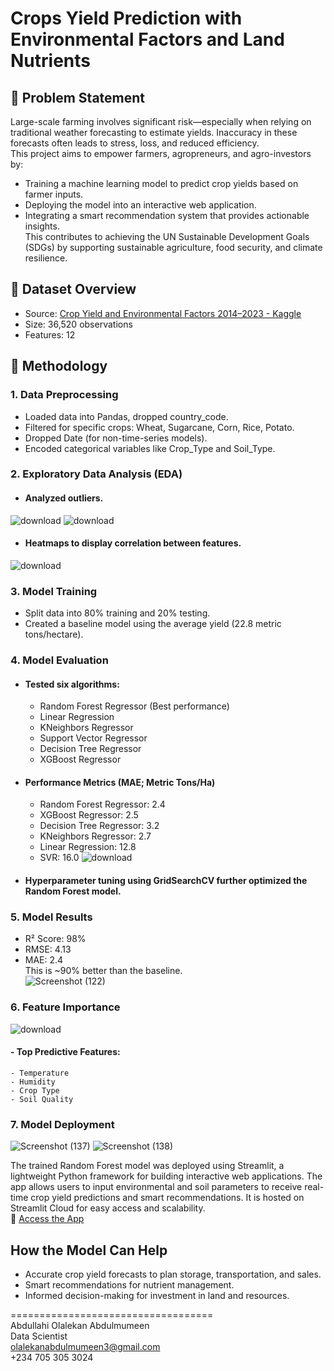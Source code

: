 # Crops Yield Prediction with Environmental Factors and Land Nutrients

## 🔹 Problem Statement
Large-scale farming involves significant risk—especially when relying on traditional weather forecasting to estimate yields. Inaccuracy in these forecasts often leads to stress, loss, and reduced efficiency. <br/>
This project aims to empower farmers, agropreneurs, and agro-investors by: <br/>
- Training a machine learning model to predict crop yields based on farmer inputs.
- Deploying the model into an interactive web application.
- Integrating a smart recommendation system that provides actionable insights. <br/>
This contributes to achieving the UN Sustainable Development Goals (SDGs) by supporting sustainable agriculture, food security, and climate resilience.

## 🔹 Dataset Overview
- Source: [Crop Yield and Environmental Factors 2014–2023 - Kaggle](https://www.kaggle.com/datasets/madhankumar789/crop-yield-and-environmental-factors-2014-2023)
- Size: 36,520 observations
- Features: 12

## 🔹 Methodology
### 1. Data Preprocessing
- Loaded data into Pandas, dropped country_code.
- Filtered for specific crops: Wheat, Sugarcane, Corn, Rice, Potato.
- Dropped Date (for non-time-series models).
- Encoded categorical variables like Crop_Type and Soil_Type.

### 2. Exploratory Data Analysis (EDA)
- #### Analyzed outliers.
![download](https://github.com/user-attachments/assets/16e96c17-cebf-4d89-8c8c-8fb20806b6ce)
![download](https://github.com/user-attachments/assets/52bc7328-4370-4ef1-abce-a862293630e4)

- #### Heatmaps to display correlation between features.
![download](https://github.com/user-attachments/assets/cc92f92d-941d-4119-b76b-6987fa8c3ba8)

### 3. Model Training
- Split data into 80% training and 20% testing.
- Created a baseline model using the average yield (22.8 metric tons/hectare).

### 4. Model Evaluation
- #### Tested six algorithms:
   - Random Forest Regressor (Best performance)
   - Linear Regression
   - KNeighbors Regressor
   - Support Vector Regressor
   - Decision Tree Regressor
   - XGBoost Regressor

- #### Performance Metrics (MAE; Metric Tons/Ha) <br/>
   - Random Forest Regressor: 2.4
   - XGBoost Regressor: 2.5
   - Decision Tree Regressor: 3.2
   - KNeighbors Regressor: 2.7
   - Linear Regression: 12.8
   - SVR: 16.0
![download](https://github.com/user-attachments/assets/5d800e64-c932-4b41-a5d6-8fce33ca88af)

- #### Hyperparameter tuning using GridSearchCV further optimized the Random Forest model.

### 5. Model Results
- R² Score: 98%
- RMSE: 4.13
- MAE: 2.4 <br/>
This is ~90% better than the baseline. <br/>
![Screenshot (122)](https://github.com/user-attachments/assets/d249ed1f-6340-46ae-93f9-d73c4dab0442)

### 6. Feature Importance
![download](https://github.com/user-attachments/assets/007c03dc-6001-47ed-8c1f-de59bcbd0d26)

#### - Top Predictive Features:
    - Temperature
    - Humidity
    - Crop Type
    - Soil Quality

### 7. Model Deployment
![Screenshot (137)](https://github.com/user-attachments/assets/b1bbab1b-cfe9-47ce-9e5e-826f86a97125)
![Screenshot (138)](https://github.com/user-attachments/assets/b3e8052d-83d4-4a33-8331-bd758c85e09c)

The trained Random Forest model was deployed using Streamlit, a lightweight Python framework for building interactive web applications. The app allows users to input environmental and soil parameters to receive real-time crop yield predictions and smart recommendations. It is hosted on Streamlit Cloud for easy access and scalability. <br/>
🔗 [Access the App](https://crops-yield-prediction.streamlit.app/)

## How the Model Can Help
- Accurate crop yield forecasts to plan storage, transportation, and sales.
- Smart recommendations for nutrient management.
- Informed decision-making for investment in land and resources.

=================================== <br/>
Abdullahi Olalekan Abdulmumeen <br/>
Data Scientist <br/>
olalekanabdulmumeen3@gmail.com <br/>
+234 705 305 3024 <br/>
